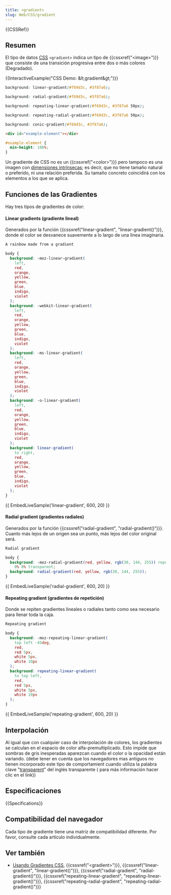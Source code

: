 ```yaml
---
title: <gradient>
slug: Web/CSS/gradient
---
```


{{CSSRef}}

## Resumen

El tipo de datos [CSS](/es/docs/Web/CSS) `<gradient>` indica un tipo de {{cssxref("&lt;image&gt;")}} que consiste de una transición progresiva entre dos o más colores (Degradado).

{{InteractiveExample("CSS Demo: &amp;lt;gradient&amp;gt;")}}

```css interactive-example-choice
background: linear-gradient(#f69d3c, #3f87a6);
```

```css interactive-example-choice
background: radial-gradient(#f69d3c, #3f87a6);
```

```css interactive-example-choice
background: repeating-linear-gradient(#f69d3c, #3f87a6 50px);
```

```css interactive-example-choice
background: repeating-radial-gradient(#f69d3c, #3f87a6 50px);
```

```css interactive-example-choice
background: conic-gradient(#f69d3c, #3f87a6);
```

```html interactive-example
<div id="example-element"></div>
```

```css interactive-example
#example-element {
  min-height: 100%;
}
```

Un gradiente de CSS no es un {{cssxref("&lt;color&gt;")}} pero tampoco es una imagen con [dimensiones intrínsecas](/es/docs/Web/CSS/image#no_intrinsic); es decir, que no tiene tamaño natural o preferido, ni una relación preferida. Su tamaño concreto coincidirá con los elementos a los que se aplica.

## Funciones de las Gradientes

Hay tres tipos de gradientes de color:

#### Linear gradients (gradiente lineal)

Generados por la función {{cssxref("linear-gradient", "linear-gradient()")}}, donde el color se desvanece suavemente a lo largo de una línea imaginaria.

```html
A rainbow made from a gradient
```

```css
body {
  background: -moz-linear-gradient(
    left,
    red,
    orange,
    yellow,
    green,
    blue,
    indigo,
    violet
  );
  background: -webkit-linear-gradient(
    left,
    red,
    orange,
    yellow,
    green,
    blue,
    indigo,
    violet
  );
  background: -ms-linear-gradient(
    left,
    red,
    orange,
    yellow,
    green,
    blue,
    indigo,
    violet
  );
  background: -o-linear-gradient(
    left,
    red,
    orange,
    yellow,
    green,
    blue,
    indigo,
    violet
  );
  background: linear-gradient(
    to right,
    red,
    orange,
    yellow,
    green,
    blue,
    indigo,
    violet
  );
}
```

{{ EmbedLiveSample('linear-gradient', 600, 20) }}

#### Radial gradient (gradientes radiales)

Generados por la función {{cssxref("radial-gradient", "radial-gradient()")}}. Cuanto más lejos de un origen sea un punto, más lejos del color original será.

```html
Radial gradient
```

```css
body {
  background: -moz-radial-gradient(red, yellow, rgb(30, 144, 255)) repeat scroll
    0% 0% transparent;
  background: radial-gradient(red, yellow, rgb(30, 144, 255));
}
```

{{ EmbedLiveSample('radial-gradient', 600, 20) }}

#### Repeating gradient (gradientes de repetición)

Donde se repiten gradientes lineales o radiales tanto como sea necesario para llenar toda la caja.

```html
Repeating gradient
```

```css
body {
  background: -moz-repeating-linear-gradient(
    top left -45deg,
    red,
    red 5px,
    white 5px,
    white 10px
  );
  background: repeating-linear-gradient(
    to top left,
    red,
    red 5px,
    white 5px,
    white 10px
  );
}
```

{{ EmbedLiveSample('repeating-gradient', 600, 20) }}

## Interpolación

Al igual que con cualquier caso de interpolación de colores, los gradientes se calculan en el espacio de color alfa-premultiplicado. Esto impide que sombras de gris inesperadas aparezcan cuando el color o la opacidad están variando. (debe tener en cuenta que los navegadores mas antiguos no tienen incorporado este tipo de comportamient cuando utiliza la palabra clave "[transparent](/es/docs/Web/CSS/color_value#transparent_keyword)" del inglés transparente ( para más información hacer clic en el link))

## Especificaciones

{{Specifications}}

## Compatibilidad del navegador

Cada tipo de gradiente tiene una matriz de compatibilidad diferente. Por favor, consulte cada artículo individualmente.

## Ver también

- [Usando Gradientes CSS](/es/docs/Web/CSS/CSS_images/Using_CSS_gradients), {{cssxref("&lt;gradient&gt;")}}, {{cssxref("linear-gradient", "linear-gradient()")}}, {{cssxref("radial-gradient", "radial-gradient()")}}, {{cssxref("repeating-linear-gradient", "repeating-linear-gradient()")}}, {{cssxref("repeating-radial-gradient", "repeating-radial-gradient()")}}
